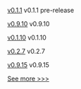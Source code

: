 
[v0.1.1](https://github.com/hyperledger/fabric-protos/releases/tag/v0.1.1) v0.1.1 pre-release

[v0.9.10](https://github.com/hyperledger/firefly-signer/releases/tag/v0.9.10) v0.9.10

[v0.1.10](https://github.com/hyperledger/firefly-common/releases/tag/v0.1.10) v0.1.10

[v0.2.7](https://github.com/hyperledger/aries-askar/releases/tag/v0.2.7) v0.2.7

[v0.9.15](https://github.com/hyperledger/firefly-fabconnect/releases/tag/v0.9.15) v0.9.15


[See more >>>](https://start-here.hyperledger.org/releases)
